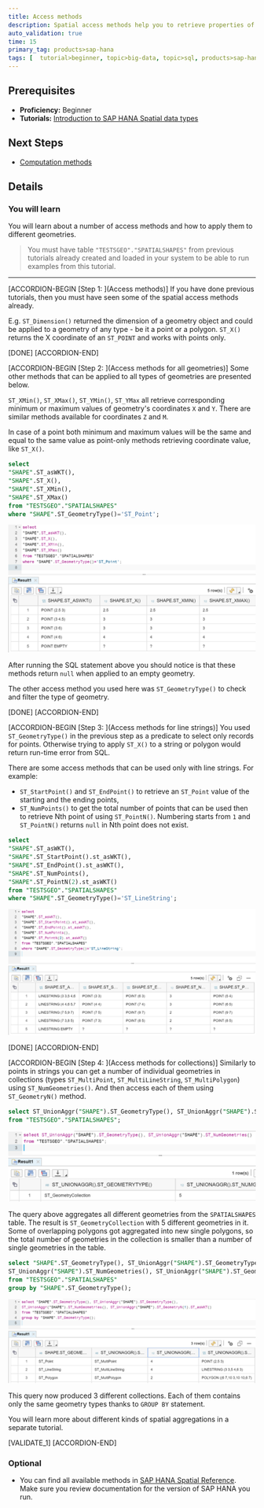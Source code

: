 ```yaml
---
title: Access methods
description: Spatial access methods help you to retrieve properties of geometries
auto_validation: true
time: 15
primary_tag: products>sap-hana
tags: [  tutorial>beginner, topic>big-data, topic>sql, products>sap-hana, products>sap-hana\,-express-edition ]
---
```


## Prerequisites  
 - **Proficiency:** Beginner
 - **Tutorials:** [Introduction to SAP HANA Spatial data types](https://developers.sap.com/group.hana-aa-spatial-get-started.html)

## Next Steps
 - [Computation methods](https://developers.sap.com/tutorials/hana-spatial-methods-compute.html)

## Details
### You will learn  
You will learn about a number of access methods and how to apply them to different geometries.

>You must have table `"TESTSGEO"."SPATIALSHAPES"` from previous tutorials already created and loaded in your system to be able to run examples from this tutorial.

---

[ACCORDION-BEGIN [Step 1: ](Access methods)]
If you have done previous tutorials, then you must have seen some of the spatial access methods already.

E.g. `ST_Dimension()` returned the dimension of a geometry object and could be applied to a geometry of any type - be it a point or a polygon. `ST_X()` returns the X coordinate of an `ST_POINT` and works with points only.

[DONE]
[ACCORDION-END]

[ACCORDION-BEGIN [Step 2: ](Access methods for all geometries)]
Some other methods that can be applied to all types of geometries are presented below.

`ST_XMin()`, `ST_XMax()`, `ST_YMin()`, `ST_YMax` all retrieve corresponding minimum or maximum values of geometry's coordinates `X` and `Y`. There are similar methods available for coordinates `Z` and `M`.

In case of a point both minimum and maximum values will be the same and equal to the same value as point-only methods retrieving coordinate value, like `ST_X()`.

```sql
select
"SHAPE".ST_asWKT(),
"SHAPE".ST_X(),
"SHAPE".ST_XMin(),
"SHAPE".ST_XMax()
from "TESTSGEO"."SPATIALSHAPES"
where "SHAPE".ST_GeometryType()='ST_Point';
```

![access methods](access10.png)

After running the SQL statement above you should notice is that these methods return `null` when applied to an empty geometry.

The other access method you used here was `ST_GeometryType()` to check and filter the type of geometry.

[DONE]
[ACCORDION-END]

[ACCORDION-BEGIN [Step 3: ](Access methods for line strings)]
You used `ST_GeometryType()` in the previous step as a predicate to select only records for points. Otherwise trying to apply `ST_X()` to a string or polygon would return run-time error from SQL.

There are some access methods that can be used only with line strings. For example:

 - `ST_StartPoint()` and `ST_EndPoint()` to retrieve an `ST_Point` value of the starting and the ending points,
 - `ST_NumPoints()` to get the total number of points that can be used then to retrieve Nth point of using `ST_PointN()`. Numbering starts from `1` and `ST_PointN()` returns `null` in Nth point does not exist.

```sql
select
"SHAPE".ST_asWKT(),
"SHAPE".ST_StartPoint().st_asWKT(),
"SHAPE".ST_EndPoint().st_asWKT(),
"SHAPE".ST_NumPoints(),
"SHAPE".ST_PointN(2).st_asWKT()
from "TESTSGEO"."SPATIALSHAPES"
where "SHAPE".ST_GeometryType()='ST_LineString';
```

![Line strings](access20.png)

[DONE]
[ACCORDION-END]

[ACCORDION-BEGIN [Step 4: ](Access methods for collections)]
Similarly to points in strings you can get a number of individual geometries in collections (types `ST_MultiPoint`, `ST_MultiLineString`, `ST_MultiPolygon`) using `ST_NumGeometries()`. And then access each of them using `ST_GeometryN()` method.

```sql
select ST_UnionAggr("SHAPE").ST_GeometryType(), ST_UnionAggr("SHAPE").ST_NumGeometries()
from "TESTSGEO"."SPATIALSHAPES";
```

![Number of geometries](access30.png)

The query above aggregates all different geometries from the `SPATIALSHAPES` table. The result is `ST_GeometryCollection` with 5 different geometries in it. Some of overlapping polygons got aggregated into new single polygons, so the total number of geometries in the collection is smaller than a number of single geometries in the table.

```sql
select "SHAPE".ST_GeometryType(), ST_UnionAggr("SHAPE").ST_GeometryType(),
ST_UnionAggr("SHAPE").ST_NumGeometries(), ST_UnionAggr("SHAPE").ST_GeometryN(1).ST_asWKT()
from "TESTSGEO"."SPATIALSHAPES"
group by "SHAPE".ST_GeometryType();
```

![Geometry 1](access40.png)

This query now produced 3 different collections. Each of them contains only the same geometry types thanks to `GROUP BY` statement.

You will learn more about different kinds of spatial aggregations in a separate tutorial.

[VALIDATE_1]
[ACCORDION-END]

### Optional
- You can find all available methods in [SAP HANA Spatial Reference](https://help.sap.com/viewer/cbbbfc20871e4559abfd45a78ad58c02/latest/en-US/7a13f280787c10148dc893063dfed1c4.html). Make sure you review documentation for the version of SAP HANA you run.
